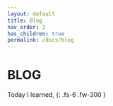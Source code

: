 ```yaml
---
layout: default
title: Blog
nav_order: 2
has_children: true
permalink: /docs/blog
---
```


# BLOG
Today I learned, 
{: .fs-6 .fw-300 }
